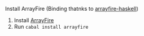 Install ArrayFire (Binding thatnks to [arrayfire-haskell](https://github.com/arrayfire/arrayfire-haskell?tab=readme-ov-file#Documentation))
  1. Install [ArrayFire](https://arrayfire.com/download/)
  2. Run ```cabal install arrayfire```
  
